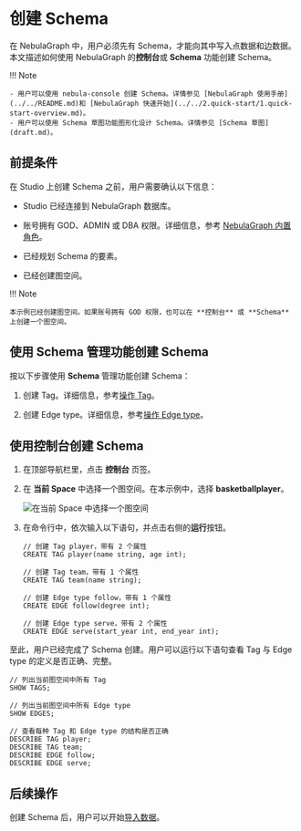 # 创建 Schema

在 NebulaGraph 中，用户必须先有 Schema，才能向其中写入点数据和边数据。本文描述如何使用 NebulaGraph 的**控制台**或 **Schema** 功能创建 Schema。

!!! Note

    - 用户可以使用 nebula-console 创建 Schema。详情参见 [NebulaGraph 使用手册](../../README.md)和 [NebulaGraph 快速开始](../../2.quick-start/1.quick-start-overview.md)。
    - 用户可以使用 Schema 草图功能图形化设计 Schema。详情参见 [Schema 草图](draft.md)。

## 前提条件

在 Studio 上创建 Schema 之前，用户需要确认以下信息：

- Studio 已经连接到 NebulaGraph 数据库。

- 账号拥有 GOD、ADMIN 或 DBA 权限。详细信息，参考 [NebulaGraph 内置角色](../../7.data-security/1.authentication/3.role-list.md)。

- 已经规划 Schema 的要素。

- 已经创建图空间。

!!! Note

    本示例已经创建图空间。如果账号拥有 GOD 权限，也可以在 **控制台** 或 **Schema** 上创建一个图空间。

## 使用 Schema 管理功能创建 Schema

按以下步骤使用 **Schema** 管理功能创建 Schema：

1. 创建 Tag。详细信息，参考[操作 Tag](../manage-schema/st-ug-crud-tag.md)。

2. 创建 Edge type。详细信息，参考[操作 Edge type](../manage-schema/st-ug-crud-edge-type.md)。

## 使用控制台创建 Schema

1. 在顶部导航栏里，点击 **控制台** 页签。

2. 在 **当前 Space** 中选择一个图空间。在本示例中，选择 **basketballplayer**。

   ![在当前 Space 中选择一个图空间](https://docs-cdn.nebula-graph.com.cn/figures/st-ug-009-cn.png "选择图空间")

3. 在命令行中，依次输入以下语句，并点击右侧的**运行**按钮。

   ```nGQL
   // 创建 Tag player，带有 2 个属性
   CREATE TAG player(name string, age int);

   // 创建 Tag team，带有 1 个属性
   CREATE TAG team(name string);

   // 创建 Edge type follow，带有 1 个属性
   CREATE EDGE follow(degree int);

   // 创建 Edge type serve，带有 2 个属性
   CREATE EDGE serve(start_year int, end_year int);
   ```

至此，用户已经完成了 Schema 创建。用户可以运行以下语句查看 Tag 与 Edge type 的定义是否正确、完整。

```nGQL
// 列出当前图空间中所有 Tag
SHOW TAGS;

// 列出当前图空间中所有 Edge type
SHOW EDGES;

// 查看每种 Tag 和 Edge type 的结构是否正确
DESCRIBE TAG player;
DESCRIBE TAG team;
DESCRIBE EDGE follow;
DESCRIBE EDGE serve;
```

## 后续操作

创建 Schema 后，用户可以开始[导入数据](st-ug-import-data.md)。
